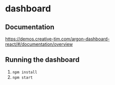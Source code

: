 # dashboard

## Documentation
https://demos.creative-tim.com/argon-dashboard-react/#/documentation/overview

## Running the dashboard
1. `npm install`
2. `npm start`
